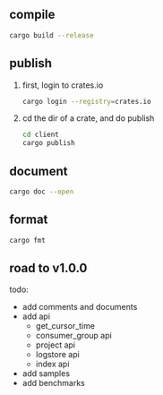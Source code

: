 

## compile

```bash
cargo build --release
```


## publish

1. first, login to crates.io

    ```bash
    cargo login --registry=crates.io
    ```

2. cd the dir of a crate, and do publish

    ```bash
    cd client
    cargo publish
    ```

## document

```bash
cargo doc --open
```

## format
```bash
cargo fmt
```


## road to v1.0.0
todo:
- add comments and documents
- add api
  - get_cursor_time
  - consumer_group api
  - project api
  - logstore api
  - index api
- add samples
- add benchmarks
